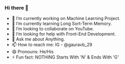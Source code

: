 ### Hi there 👋

- 🔭 I’m currently working on Machine Learning Project.
- 🌱 I’m currently learning Long Sort-Term Memory.
- 👯 I’m looking to collaborate on YouTube.
- 🤔 I’m looking for help with Front-End Development.
- 💬 Ask me about Anything.
- 📫 How to reach me: IG - @gauravb_29
- 😄 Pronouns: He/His
- ⚡ Fun fact: NOTHING Starts With 'N' & Ends With 'G'

